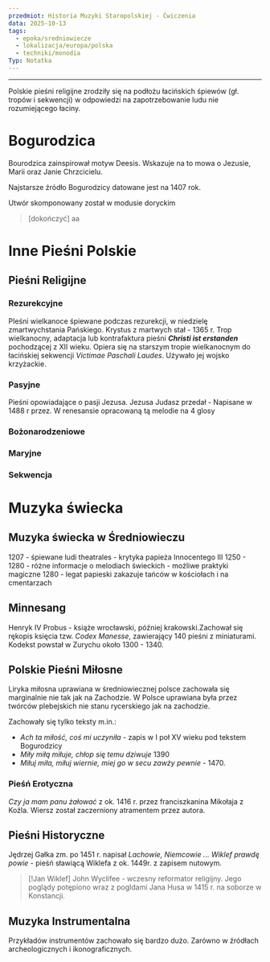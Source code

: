 ```yaml
---
przedmiot: Historia Muzyki Staropolskiej - Ćwiczenia
data: 2025-10-13
tags:
  - epoka/sredniowiecze
  - lokalizacja/europa/polska
  - techniki/monodia
Typ: Notatka
---
```

---

Polskie pieśni religijne zrodziły się na podłożu łacińskich śpiewów (gł. tropów i sekwencji) w odpowiedzi na zapotrzebowanie ludu nie rozumiejącego łaciny.
# Bogurodzica
Bourodzica zainspirował motyw Deesis. Wskazuje na to mowa o Jezusie, Marii oraz Janie Chrzcicielu.

Najstarsze źródło Bogurodzicy datowane jest na 1407 rok.

Utwór skomponowany został w modusie doryckim
>[dokończyć]
>aa

# Inne Pieśni Polskie
## Pieśni Religijne
### Rezurekcyjne
PIeśni wielkanoce śpiewane podczas rezurekcji, w niedzielę zmartwychstania Pańskiego.
Krystus z martwych stał - 1365 r. Trop wielkanocny, adaptacja lub kontrafaktura pieśni ***Christi ist erstanden*** pochodzącej z XII wieku. Opiera się na starszym tropie wielkanocnym do łacińskiej sekwencji *Victimae Paschali Laudes*. 
Używało jej wojsko krzyżackie.
### Pasyjne
Pieśni opowiadające o pasji Jezusa.
Jezusa Judasz przedał - Napisane w 1488 r przez. W renesansie opracowaną tą melodie na 4 glosy
### Bożonarodzeniowe
### Maryjne
### Sekwencja

# Muzyka świecka
## Muzyka świecka w Średniowieczu
1207 - śpiewane ludi theatrales - krytyka papieża Innocentego III
1250 - 1280 - różne informacje o melodiach świeckich - możliwe praktyki magiczne
1280 - legat papieski zakazuje tańców w kościołach i na cmentarzach
## Minnesang 
Henryk IV Probus - książe wrocławski, później krakowski.Zachował się rękopis księcia tzw. *Codex Manesse*, zawierający 140 pieśni z miniaturami. 
Kodekst powstał w Zurychu około 1300 - 1340. 

## Polskie Pieśni Miłosne
Liryka miłosna uprawiana w średniowiecznej polsce zachowała się marginalnie nie tak jak na Zachodzie. W Polsce uprawiana była przez twórców plebejskich nie stanu rycerskiego jak na zachodzie.

Zachowały się tylko teksty m.in.:
- *Ach ta miłość, coś mi uczyniła* - zapis w I poł XV wieku pod tekstem Bogurodzicy
- *Miły miłą miłuje, chłop się temu dziwuje* 1390 
- *Miłuj miła, miłuj wiernie, miej go w secu zawży pewnie* - 1470.

### Pieśń Erotyczna 
*Czy ja mam panu żałować* z ok. 1416 r. przez franciszkanina Mikołaja z Koźla. 
Wiersz został zaczerniony atramentem przez autora. 
## Pieśni Historyczne
Jędrzej Gałka zm. po 1451 r. napisał *Lachowie, Niemcowie ... Wiklef prawdę powie* - pieśń sławiącą Wiklefa z ok. 1449r. z zapisem nutowym.

>[!Jan Wiklef]
John Wyclifee - wczesny reformator religijny. Jego poglądy potępiono wraz z pogldami Jana Husa w 1415 r. na soborze w Konstancji.
## Muzyka Instrumentalna
Przykładów instrumentów zachowało się bardzo dużo. Zarówno w źródłach archeologicznych i ikonograficznych.  